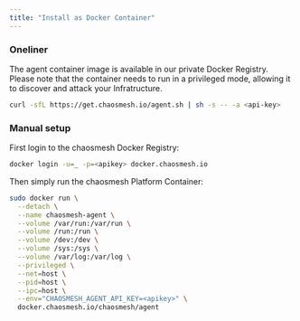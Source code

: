 ```yaml
---
title: "Install as Docker Container"
---
```


### Oneliner 

The agent container image is available in our private Docker Registry.
Please note that the container needs to run in a privileged mode, allowing it to discover and attack your Infratructure.

```sh
curl -sfL https://get.chaosmesh.io/agent.sh | sh -s -- -a <api-key>
```

### Manual setup

First login to the chaosmesh Docker Registry:

```sh
docker login -u=_ -p=<apikey> docker.chaosmesh.io
```

Then simply run the chaosmesh Platform Container:

```sh
sudo docker run \
  --detach \
  --name chaosmesh-agent \
  --volume /var/run:/var/run \
  --volume /run:/run \
  --volume /dev:/dev \
  --volume /sys:/sys \
  --volume /var/log:/var/log \
  --privileged \
  --net=host \
  --pid=host \
  --ipc=host \
  --env="CHAOSMESH_AGENT_API_KEY=<apikey>" \
  docker.chaosmesh.io/chaosmesh/agent
```
